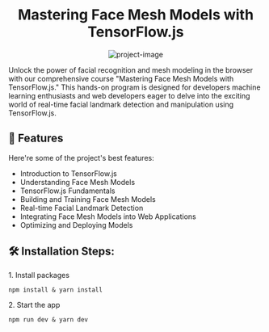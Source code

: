 <h1 align="center" id="title">Mastering Face Mesh Models with TensorFlow.js</h1>

<p align="center"><img src="https://img.youtube.com/vi/E7c9bNXZzKw/maxresdefault.jpg" alt="project-image"></p>

<p id="description">Unlock the power of facial recognition and mesh modeling in the browser with our comprehensive course "Mastering Face Mesh Models with TensorFlow.js." This hands-on program is designed for developers machine learning enthusiasts and web developers eager to delve into the exciting world of real-time facial landmark detection and manipulation using TensorFlow.js.</p>

  
  
<h2>🧐 Features</h2>

Here're some of the project's best features:

*   Introduction to TensorFlow.js
*   Understanding Face Mesh Models
*   TensorFlow.js Fundamentals
*   Building and Training Face Mesh Models
*   Real-time Facial Landmark Detection
*   Integrating Face Mesh Models into Web Applications
*   Optimizing and Deploying Models

<h2>🛠️ Installation Steps:</h2>

<p>1. Install packages</p>

```
npm install & yarn install
```

<p>2. Start the app</p>

```
npm run dev & yarn dev
```
